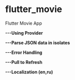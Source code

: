 # flutter_movie

Flutter Movie App

**---Using Provider**

**---Parse JSON data in isolates**

**---Error Handling**

**---Pull to Refresh**

**---Localization (en,ru)**
